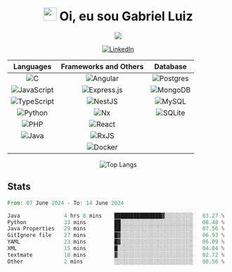 <h1 align="center">
  <img src="https://raw.githubusercontent.com/MartinHeinz/MartinHeinz/master/wave.gif" width="30px">
  Oi, eu sou Gabriel Luiz
</h1>

<p align="center">
  <img src="https://www.codewars.com/users/GabrielL915/badges/micro"/>
</p>

<p align="center">
  <a href="https://www.linkedin.com/in/gabriel-luiz-gomes-4549b4232/">
    <img src="https://img.shields.io/badge/linkedin-%230077B5.svg?style=for-the-badge&logo=linkedin&logoColor=white" alt="LinkedIn">
  </a>
</p>
<div align="center">
    
| Languages | Frameworks and Others | Database |
|:---------:|:---------------------:|:--------:|
| ![C](https://img.shields.io/badge/c-%2300599C.svg?style=for-the-badge&logo=c&logoColor=white) | ![Angular](https://img.shields.io/badge/angular-%23DD0031.svg?style=for-the-badge&logo=angular&logoColor=white) | ![Postgres](https://img.shields.io/badge/postgres-%23316192.svg?style=for-the-badge&logo=postgresql&logoColor=white) |
| ![JavaScript](https://img.shields.io/badge/javascript-%23323330.svg?style=for-the-badge&logo=javascript&logoColor=%23F7DF1E) | ![Express.js](https://img.shields.io/badge/express.js-%23404d59.svg?style=for-the-badge&logo=express&logoColor=%2361DAFB) | ![MongoDB](https://img.shields.io/badge/MongoDB-%234ea94b.svg?style=for-the-badge&logo=mongodb&logoColor=white) |
| ![TypeScript](https://img.shields.io/badge/typescript-%23007ACC.svg?style=for-the-badge&logo=typescript&logoColor=white) | ![NestJS](https://img.shields.io/badge/nestjs-%23E0234E.svg?style=for-the-badge&logo=nestjs&logoColor=white) | ![MySQL](https://img.shields.io/badge/mysql-%2300f.svg?style=for-the-badge&logo=mysql&logoColor=white) |
| ![Python](https://img.shields.io/badge/python-3670A0?style=for-the-badge&logo=python&logoColor=ffdd54) | ![Nx](https://img.shields.io/badge/nx-143055?style=for-the-badge&logo=nx&logoColor=white) | ![SQLite](https://img.shields.io/badge/sqlite-%2307405e.svg?style=for-the-badge&logo=sqlite&logoColor=white) |
| ![PHP](https://img.shields.io/badge/php-%23777BB4.svg?style=for-the-badge&logo=php&logoColor=white) | ![React](https://img.shields.io/badge/react-%2320232a.svg?style=for-the-badge&logo=react&logoColor=%2361DAFB) | |
| ![Java](https://img.shields.io/badge/Java-ED8B00?style=for-the-badge&logo=openjdk&logoColor=white) | ![RxJS](https://img.shields.io/badge/rxjs-%23B7178C.svg?style=for-the-badge&logo=reactivex&logoColor=white) | |
|| ![Docker](https://img.shields.io/badge/docker-%230db7ed.svg?style=for-the-badge&logo=docker&logoColor=white) | |

</div>



<div align="center">
    
 ![Top Langs](https://github-readme-stats.vercel.app/api/top-langs/?username=GabrielL915&hide_progress=true&hide=javascript,css,scss,html,hack&theme=tokyonight) 
 
</div>

## Stats

<!--START_SECTION:waka-->

```rust
From: 07 June 2024 - To: 14 June 2024

Java              4 hrs 8 mins    ███████████████▓░░░░░░░░░   63.27 %
Python            33 mins         ██░░░░░░░░░░░░░░░░░░░░░░░   08.48 %
Java Properties   29 mins         ██░░░░░░░░░░░░░░░░░░░░░░░   07.56 %
GitIgnore file    27 mins         █▓░░░░░░░░░░░░░░░░░░░░░░░   06.93 %
YAML              23 mins         █▓░░░░░░░░░░░░░░░░░░░░░░░   06.09 %
XML               15 mins         █░░░░░░░░░░░░░░░░░░░░░░░░   04.04 %
textmate          10 mins         ▓░░░░░░░░░░░░░░░░░░░░░░░░   02.72 %
Other             2 mins          ░░░░░░░░░░░░░░░░░░░░░░░░░   00.56 %
```

<!--END_SECTION:waka-->
